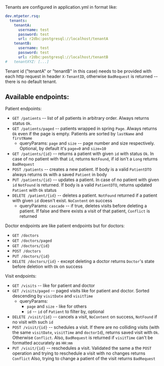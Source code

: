 

Tenants are configured in application.yml in format like:
```yaml
dev.mtpeter.rsq:
  tenants:
    tenantA:
      username: test
      password: test
      url: r2dbc:postgresql://localhost/tenantA
    tenantB:
      username: test
      password: test
      url: r2dbc:postgresql://localhost/tenantB
#   tenantXYZ: [...]
```

Tenant id ("tenantA" or "tenantB" in this case) needs to be provided with each http request in header `X-TenantID`, otherwise `BadRequest` is returned -- 
there is no default tenant.

## Available endpoints:

Patient endpoints:

- `GET /patients` -- list of all patients in arbitrary order. Always returns status `Ok`.
- `GET /patients/paged` -- patients wrapped in spring `Page`. Always returns `Ok` even if the page is empty.
Patients are sorted by `lastName` and `firstName`
  - queryParams: `page` and `size` -- page number and size respectively. Optional, by default it's `page=0` and `size=10`
- `GET /patients/{id}` -- returns a patient with given `id` with status `Ok`. In case of no patient with that `id`,
returns `NotFound`, if id isn't a `Long` returns `BadRequest`
- `POST /patients` -- creates a new patient. If body is a valid `PatientDTO` always returns `Ok` with a saved `Patient` in body 
- `PUT /patients/{id}` -- updates a patient. In case of no patient with given `id` `NotFound` is returned. If body is a
valid `PatientDTO`, returns updated `Patient` with `Ok` status
- `DELETE /patient/{id}` -- deletes a patient. `NotFound` returned if a patient with given `id` doesn't exist. `NoContent` on success
  - queryParams: `cascade` -- if true, deletes visits before deleting a patient. If false and there exists a visit of that patient,
`Conflict` is returned

Doctor endpoints are like patient endpoints but for doctors:

- `GET /doctors`
- `GET /doctors/paged`
- `GET /doctors/{id}`
- `POST /doctors`
- `PUT /doctors/{id}`
- `DELETE /doctors/{id}` - except deleting a doctor returns `Doctor`'s state before deletion with `Ok` on success

Visit endpoints:

- `GET /visits` -- like for patient and doctor
- `GET /visits/paged` -- paged visits like for patient and doctor. Sorted descending by `visitDate` and `visitTime`
  - queryParams:
    - `page` and `size` - like for others
    - `id` -- `id` of `Patient` to filter by, optional
- `DELETE /visit/{id}` -- cancels a visit, `NoContent` on success, `NotFound` if no visit with such `id`
- `POST /visit/{id}` -- schedules a visit. If there are no colliding visits (with the same `visitDate`, `visitTime` and `doctorId`),
returns saved visit with `Ok`. Otherwise `Conflict`. Also, `BadRequest` is returned if `visitTime` can't be formatted accurately as `HH:mm`
- `PUT /visit/{id}` -- reschedules a visit. Validated the same a the `POST` operation and trying to reschedule a visit with no changes returns `Conflict`
Also, trying to change a patient of the visit returns `BadRequest`

